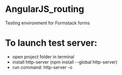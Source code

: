 # AngularJS_routing
Testing environment for Formstack forms

# To launch test server:
- open project folder in terminal
- install http-server (npm install --global http-server)
- run command: http-server -o

